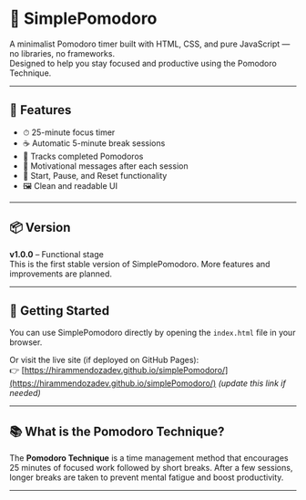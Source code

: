 # 🍅 SimplePomodoro

A minimalist Pomodoro timer built with HTML, CSS, and pure JavaScript — no libraries, no frameworks.  
Designed to help you stay focused and productive using the Pomodoro Technique.

---

## 🔧 Features

- ⏱ 25-minute focus timer
- ☕ Automatic 5-minute break sessions
- 🔁 Tracks completed Pomodoros
- 🧠 Motivational messages after each session
- 🛑 Start, Pause, and Reset functionality
- 🖼 Clean and readable UI

---

## 📦 Version

**v1.0.0** – Functional stage  
This is the first stable version of SimplePomodoro. More features and improvements are planned.

---

## 🚀 Getting Started

You can use SimplePomodoro directly by opening the `index.html` file in your browser.

Or visit the live site (if deployed on GitHub Pages):  
👉 [https://hirammendozadev.github.io/simplePomodoro/](https://hirammendozadev.github.io/simplePomodoro/) *(update this link if needed)*

---

## 📚 What is the Pomodoro Technique?

The **Pomodoro Technique** is a time management method that encourages 25 minutes of focused work followed by short breaks. After a few sessions, longer breaks are taken to prevent mental fatigue and boost productivity.

---
